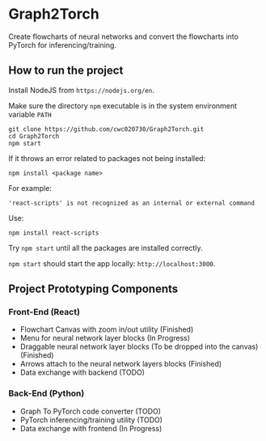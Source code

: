 # Graph2Torch

Create flowcharts of neural networks and convert the flowcharts into PyTorch for inferencing/training.

## How to run the project

Install NodeJS from `https://nodejs.org/en`.

Make sure the directory `npm` executable is in the system environment variable `PATH`

```
git clone https://github.com/cwc020730/Graph2Torch.git
cd Graph2Torch
npm start
```
If it throws an error related to packages not being installed:
```
npm install <package name>
```
For example:
```
'react-scripts' is not recognized as an internal or external command
```
Use:
```
npm install react-scripts
```
Try `npm start` until all the packages are installed correctly.

`npm start` should start the app locally: `http://localhost:3000`.

## Project Prototyping Components

### Front-End (React)
- Flowchart Canvas with zoom in/out utility (Finished)
- Menu for neural network layer blocks (In Progress)
- Draggable neural network layer blocks (To be dropped into the canvas) (Finished)
- Arrows attach to the neural network layers blocks (Finished)
- Data exchange with backend (TODO)

### Back-End (Python)
- Graph To PyTorch code converter (TODO)
- PyTorch inferencing/training utility (TODO)
- Data exchange with frontend (In Progress)
